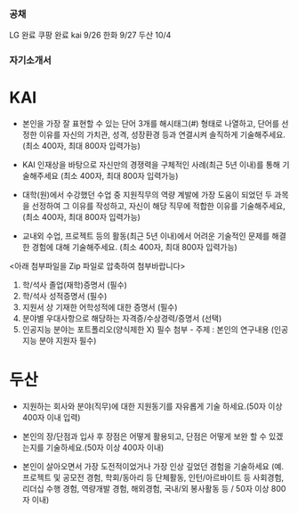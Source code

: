  
### 공채 

LG 완료
쿠팡 완료
kai 9/26
한화 9/27
두산 10/4

### 자기소개서

KAI 
===
* 본인을 가장 잘 표현할 수 있는 단어 3개를 해시태그(#) 형태로 나열하고, 단어를 선정한 이유를 자신의 가치관, 성격, 성장환경 등과 연결시켜 솔직하게 기술해주세요. (최소 400자, 최대 800자 입력가능)

* KAI 인재상을 바탕으로 자신만의 경쟁력을 구체적인 사례(최근 5년 이내)를 통해 기술해주세요 (최소 400자, 최대 800자 입력가능)

* 대학(원)에서 수강했던 수업 중 지원직무의 역량 계발에 가장 도움이 되었던 두 과목을 선정하여 그 이유를 작성하고, 자신이 해당 직무에 적합한 이유를 기술해주세요, (최소 400자, 최대 800자 입력가능)

* 교내외 수업, 프로젝트 등의 활동(최근 5년 이내)에서 어려운 기술적인 문제를 해결한 경험에 대해 기술해주세요. (최소 400자, 최대 800자 입력가능)

<아래 첨부파일을 Zip 파일로 압축하여 첨부바랍니다>
1. 학/석사 졸업(재학)증명서 (필수)
2. 학/석사 성적증명서 (필수)
3. 지원서 상 기재한 어학성적에 대한 증명서 (필수)
4. 분야별 우대사항으로 해당하는 자격증/수상경력/증명서 (선택)
5. 인공지능 분야는 포트폴리오(양식제한 X) 필수 첨부 - 주제 : 본인의 연구내용 (인공지능 분야 지원자 필수)


두산
===

* 지원하는 회사와 분야(직무)에 대한 지원동기를 자유롭게 기술 하세요.(50자 이상 400자 이내 입력)

* 본인의 장/단점과 입사 후 장점은 어떻게 활용되고, 단점은 어떻게 보완 할 수 있겠는지를 기술하세요.(50자 이상 400자 이내)

* 본인이 살아오면서 가장 도전적이었거나 가장 인상 깊었던 경험을 기술하세요 (예. 프로젝트 및 공모전 경험, 학회/동아리 등 단체활동, 인턴/아르바이트 등 사회경험, 리더십 수행 경험, 역량개발 경험, 해외경험, 국내/외 봉사활동 등 / 50자 이상 800자 이내)
